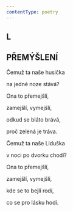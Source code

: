```yaml
---
contentType: poetry
---
```


<section>

## L  

## PŘEMÝŠLENÍ

Čemuž ta naše husička  

na jedné noze stává?

Ona to přemejšlí,

zamejšlí, vymejšlí,

odkud se bláto brává,

proč zelená je tráva.

Čemuž ta naše Liduška

v noci po dvorku chodí?

Ona to přemejšlí,

zamejšlí, vymejšlí,

kde se to bejlí rodí,

co se pro lásku hodí.

</section>

